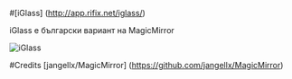 #[iGlass] (http://app.rifix.net/iglass/)

iGlass е български вариант на MagicMirror

![iGlass](http://http://app.rifix.net/iglass/Screenshot_2016-03-10-19-41-41.png)

#Credits
[jangellx/MagicMirror] (https://github.com/jangellx/MagicMirror)